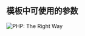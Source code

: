 ## 模板中可使用的参数

<img src="https://jap-online.oss-cn-shenzhen.aliyuncs.com/d/file/module_upload_images/2020/07/5f056baa8944c.png" alt="PHP: The Right Way"/>

